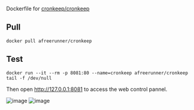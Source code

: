 Dockerfile for [cronkeep/cronkeep](https://github.com/cronkeep/cronkeep)

## Pull
`docker pull afreerunner/cronkeep`

## Test
`docker run --it --rm -p 8081:80 --name=cronkeep afreerunner/cronkeep tail -f /dev/null`

Then open http://127.0.0.1:8081 to access the web control pannel.

![image](https://user-images.githubusercontent.com/15151527/135240086-b335a079-97a8-41d6-9a4b-610d7bd9517c.png)
![image](https://user-images.githubusercontent.com/15151527/135240212-350f2cca-f7af-40ed-bf48-6edd507b0d8d.png)
